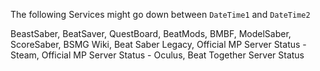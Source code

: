 The following Services might go down between `DateTime1` and `DateTime2`

BeastSaber, BeatSaver, QuestBoard, BeatMods, BMBF, ModelSaber, ScoreSaber, BSMG Wiki, Beat Saber Legacy, Official MP Server Status - Steam, Official MP Server Status - Oculus, Beat Together Server Status

<!--
start: 2021-02-24T13:00:00.220Z
end: 2021-02-24T14:00:00.220Z
expectedDown: BeastSaber, BeatSaver, QuestBoard, BeatMods, BMBF, ModelSaber, ScoreSaber, BSMG Wiki, Beat Saber Legacy, Official MP Server Status - Steam, Official MP Server Status - Oculus, Beat Together Server Status
-->
